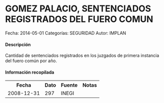 GOMEZ PALACIO, SENTENCIADOS REGISTRADOS DEL FUERO COMUN
=====

Fecha: 2014-05-01
Categorías: SEGURIDAD
Autor: IMPLAN

#### Descripción

Cantidad de sentenciados registrados en los juzgados de primera instancia del fuero común por año.

#### Información recopilada

<table class="table table-hover table-bordered">
  <tr><th>Fecha</th><th>Dato</th><th>Fuente</th><th>Notas</th></tr>
  <tr><td>2008-12-31</td><td>297</td><td>INEGI</td><td></td></tr>
</table>
